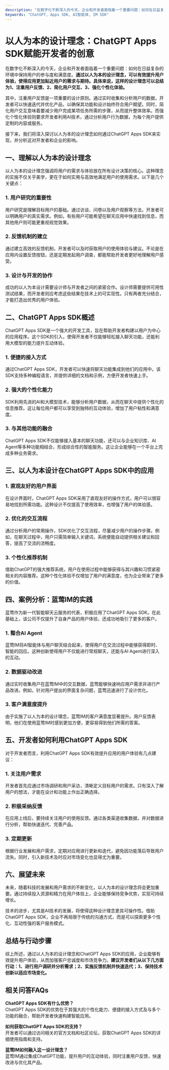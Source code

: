 ```yaml
---
description: "在数字化不断深入的今天，企业和开发者面临着一个重要问题：如何在日益复杂的环境中保持用户的参与度和满意度。**通过以人为本的设计理念，可以有效提升用户体验，使得应用更加贴近用户的需求与期待。具体来说，这样的设计理念可以总结为1、注重用户反馈、2、简化用户交互、3、强化个性化体验。** "
keywords: "ChatGPT, Apps SDK, AI智能体, IM SDK"
---
```

# 以人为本的设计理念：ChatGPT Apps SDK赋能开发者的创意  

在数字化不断深入的今天，企业和开发者面临着一个重要问题：如何在日益复杂的环境中保持用户的参与度和满意度。**通过以人为本的设计理念，可以有效提升用户体验，使得应用更加贴近用户的需求与期待。具体来说，这样的设计理念可以总结为1、注重用户反馈、2、简化用户交互、3、强化个性化体验。** 

其中，注重用户反馈是一项重要的设计原则。通过实时收集和分析用户的数据，开发者可以快速迭代并优化产品，以确保其功能和设计始终符合用户期望。同时，简化用户交互意味着要减少用户完成某项任务所需的步骤，从而提升整体效率。而强化个性化体验则要求开发者利用AI技术，通过分析用户行为数据，为每个用户提供定制的内容或服务。

接下来，我们将深入探讨以人为本的设计理念如何通过ChatGPT Apps SDK来实现，并分析这对开发者和企业的影响。

## **一、理解以人为本的设计理念**

以人为本的设计理念强调将用户的需求与体验放在所有设计决策的核心。这种理念的实施不仅关乎美学，更在于如何实用与高效地满足用户的使用需求。以下是几个关键点：

### **1. 用户研究的重要性**

用户研究是理解目标用户的基础。通过访谈、问卷以及用户观察等方法，开发者可以明确用户的真实需求。例如，有些用户可能希望在聊天应用中快速找到信息，而其他用户则可能更重视视觉效果。

### **2. 反馈机制的建立**

通过建立高效的反馈机制，开发者可以及时获取用户的使用体验与建议。不论是在应用内设置反馈按钮，还是定期发起用户调查，都能帮助开发者更好地理解用户感受。

### **3. 设计与开发的协作**

成功的以人为本设计需要设计师与开发者之间的紧密合作。设计师需要提供可用性测试结果，而开发者则应考虑这些结果在技术上的可实现性。只有两者充分结合，才能打造出优秀的用户体验。

## **二、ChatGPT Apps SDK概述**

ChatGPT Apps SDK是一个强大的开发工具，旨在帮助开发者构建以用户为中心的应用程序。这个SDK的引入，使得开发者不仅能够轻松接入聊天功能，还能利用大模型的能力提升互动体验。

### **1. 便捷的接入方式**

通过ChatGPT Apps SDK，开发者可以快速将聊天功能集成到他们的应用中。该SDK支持多种编程语言，并提供详细的文档和示例，方便开发者快速上手。

### **2. 强大的个性化能力**

SDK利用先进的AI和大模型技术，能够分析用户数据，从而在聊天中提供个性化的信息推荐。这让每位用户都可以享受到独特的互动体验，增加了用户粘性和满意度。

### **3. 与其他功能的融合**

ChatGPT Apps SDK不仅能够接入基本的聊天功能，还可以与企业知识库、AI Agent等多种功能相结合，形成综合性的智能服务。这让企业能够在一个平台上完成多种业务需求。

## **三、以人为本设计在ChatGPT Apps SDK中的应用**

### **1. 直观友好的用户界面**

在设计界面时，ChatGPT Apps SDK采用了直观友好的操作方式，用户可以很容易地找到所需功能。这种设计不仅提高了使用效率，也增强了用户的体验感。

### **2. 优化的交互流程**

通过分析用户的常用操作，SDK优化了交互流程，尽量减少用户的操作步骤。例如，在聊天过程中，用户只需简单输入关键词，系统便能自动提供相关建议和回答，提高了交流的流畅度。

### **3. 个性化推荐机制**

借助ChatGPT的强大推荐系统，用户在使用过程中能够获得与其兴趣和习惯紧密相关的内容推荐。这种个性化体验不仅增加了用户的满意度，也为企业带来了更多的价值。

## **四、案例分析：蓝莺IM的实践**

蓝莺作为新一代智能聊天云服务的代表，积极应用了ChatGPT Apps SDK。在此基础上，该公司不仅提升了自身产品的用户体验，还成功地吸引了更多的客户。

### **1. 整合AI Agent**

蓝莺IM将AI智能体与用户聊天结合起来，使得用户在交流过程中能够获得即时、智能的回应。这种创新使得用户不仅能进行常规聊天，还能与AI Agent进行深入的互动。

### **2. 数据驱动改进**

通过实时收集用户在蓝莺IM中的交互数据，蓝莺能够快速响应用户需求并进行产品改进。例如，针对用户提出的界面复杂问题，蓝莺迅速进行了设计优化。

### **3. 客户满意度提升**

由于实施了以人为本的设计理念，蓝莺IM的客户满意度显著提升。用户反馈表明，他们在使用蓝莺IM时感到更加方便，更容易得到他们所需的答案。

## **五、开发者如何利用ChatGPT Apps SDK**

对于开发者而言，利用ChatGPT Apps SDK有效提升应用的用户体验有几点建议：

### **1. 关注用户需求**

开发者首先应通过市场调研和用户采访，清晰定义目标用户的需求。只有深入了解用户的想法，才能在设计和功能上作出正确选择。

### **2. 积极采纳反馈**

在应用上线后，要持续关注用户的使用反馈。通过各类渠道收集数据，并对数据进行分析，帮助快速迭代、完善产品。

### **3. 定期更新**

根据行业发展和用户需求，定期对应用进行更新和迭代，避免因功能落后导致用户流失。同时，引入新技术及时应对市场变化也显得尤为重要。

## **六、展望未来**

未来，随着科技的发展和用户需求的不断变化，以人为本的设计理念将会更加重要。通过持续投入资源和精力在用户体验上，企业能够保持竞争优势，实现可持续增长。

技术的进步，尤其是AI技术的发展，将使得这种设计理念更具可操作性。借助ChatGPT Apps SDK，企业不再局限于传统的沟通方式，而是可以探索更多个性化、互动性强的客户服务模式。

## **总结与行动步骤**

综上所述，通过以人为本的设计理念和ChatGPT Apps SDK的应用，企业能够有效提升用户体验，从而加强客户忠诚度和市场竞争力。**建议开发者们从以下几方面行动：1、进行用户调研并分析需求；2、实施反馈机制并快速迭代；3、保持技术创新以适应市场变化。**

## **相关问答FAQs**

**ChatGPT Apps SDK有什么优势？**  
ChatGPT Apps SDK的优势在于其强大的个性化能力、便捷的接入方式及与多个功能的融合，帮助开发者快速构建智能应用。

**如何获取ChatGPT Apps SDK的支持？**  
开发者可以通过访问相关的官方文档和社区论坛，获取ChatGPT Apps SDK的详细使用指南和支持。

**蓝莺IM如何融入这一设计理念？**  
蓝莺IM通过集成ChatGPT功能，提升用户的互动体验，同时注重用户反馈，快速改进与优化其产品。
